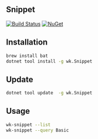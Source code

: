 ## Snippet

[![Build Status](https://dev.azure.com/wk-j/snippet/_apis/build/status/wk-j.snippet?branchName=master)](https://dev.azure.com/wk-j/snippet/_build/latest?definitionId=14&branchName=master)
[![NuGet](https://img.shields.io/nuget/v/wk.Snippet.svg)](https://www.nuget.org/packages/wk.Snippet)

## Installation

```bash
brew install bat
dotnet tool install -g wk.Snippet
```

## Update

```bash
dotnet tool update  -g wk.Snippet
```

## Usage

```bash
wk-snippet --list
wk-snippet --query Basic
```